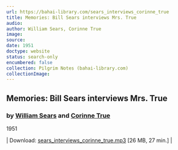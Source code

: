 ```yaml
---
url: https://bahai-library.com/sears_interviews_corinne_true
title: Memories: Bill Sears interviews Mrs. True
audio: 
author: William Sears, Corinne True
image: 
source: 
date: 1951
doctype: website
status: search-only
encumbered: false
collection: Pilgrim Notes (bahai-library.com)
collectionImage: 
---
```



## Memories: Bill Sears interviews Mrs. True

### by [William Sears](https://bahai-library.com/author/William+Sears) and [Corinne True](https://bahai-library.com/author/Corinne+True)

1951


| Download: [sears\_interviews\_corinne_true.mp3](https://bahai-library.com/audio/s/sears_interviews_corinne_true.mp3) \[26 MB, 27 min.\] |